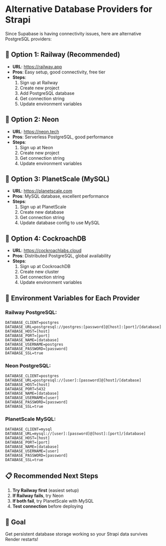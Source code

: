 # Alternative Database Providers for Strapi

Since Supabase is having connectivity issues, here are alternative PostgreSQL providers:

## 🚀 **Option 1: Railway (Recommended)**
- **URL**: https://railway.app
- **Pros**: Easy setup, good connectivity, free tier
- **Steps**:
  1. Sign up at Railway
  2. Create new project
  3. Add PostgreSQL database
  4. Get connection string
  5. Update environment variables

## 🚀 **Option 2: Neon**
- **URL**: https://neon.tech
- **Pros**: Serverless PostgreSQL, good performance
- **Steps**:
  1. Sign up at Neon
  2. Create new project
  3. Get connection string
  4. Update environment variables

## 🚀 **Option 3: PlanetScale (MySQL)**
- **URL**: https://planetscale.com
- **Pros**: MySQL database, excellent performance
- **Steps**:
  1. Sign up at PlanetScale
  2. Create new database
  3. Get connection string
  4. Update database config to use MySQL

## 🚀 **Option 4: CockroachDB**
- **URL**: https://cockroachlabs.cloud
- **Pros**: Distributed PostgreSQL, global availability
- **Steps**:
  1. Sign up at CockroachDB
  2. Create new cluster
  3. Get connection string
  4. Update environment variables

## 🔧 **Environment Variables for Each Provider**

### Railway PostgreSQL:
```
DATABASE_CLIENT=postgres
DATABASE_URL=postgresql://postgres:[password]@[host]:[port]/[database]
DATABASE_HOST=[host]
DATABASE_PORT=[port]
DATABASE_NAME=[database]
DATABASE_USERNAME=postgres
DATABASE_PASSWORD=[password]
DATABASE_SSL=true
```

### Neon PostgreSQL:
```
DATABASE_CLIENT=postgres
DATABASE_URL=postgresql://[user]:[password]@[host]/[database]
DATABASE_HOST=[host]
DATABASE_PORT=5432
DATABASE_NAME=[database]
DATABASE_USERNAME=[user]
DATABASE_PASSWORD=[password]
DATABASE_SSL=true
```

### PlanetScale MySQL:
```
DATABASE_CLIENT=mysql
DATABASE_URL=mysql://[user]:[password]@[host]:[port]/[database]
DATABASE_HOST=[host]
DATABASE_PORT=[port]
DATABASE_NAME=[database]
DATABASE_USERNAME=[user]
DATABASE_PASSWORD=[password]
DATABASE_SSL=true
```

## 📋 **Recommended Next Steps**

1. **Try Railway first** (easiest setup)
2. **If Railway fails**, try Neon
3. **If both fail**, try PlanetScale with MySQL
4. **Test connection** before deploying

## 🎯 **Goal**
Get persistent database storage working so your Strapi data survives Render restarts! 